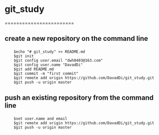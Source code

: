 # git_study
========================

create a new repository on the command line
-----------------------------------------------

###
        $echo "# git_study" >> README.md
        $git init
        $git config user.email "dwh0403@163.com"
        $git config user.name "DavadDi"
        $git add README.md
        $git commit -m "first commit"
        $git remote add origin https://github.com/DavadDi/git_study.git
        $git push -u origin master

push an existing repository from the command line
------------------------------------------------------

###
        $set user.name and email
        $git remote add origin https://github.com/DavadDi/git_study.git
        $git push -u origin master
